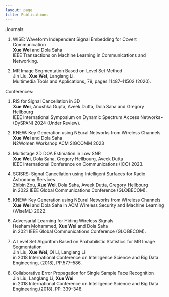 ```yaml
---
layout: page
title: Publications
---
```


<!-- ***Xue Wei*** -->
Journals:
1. WISE: Waveform Independent Signal Embedding for Covert Communication <br/>
<strong>Xue Wei</strong> and Dola Saha <br/>
IEEE Transactions on Machine Learning in Communications and Networking.

2. MR Image Segmentation Based on Level Set Method <br/>
Jin Liu, <strong>Xue Wei</strong>, Langlang Li. <br/>
Multimedia Tools and Applications, 79, pages 11487–11502 (2020).




Conferences:
1. RIS for Signal Cancellation in 3D <br/>
<strong>Xue Wei</strong>, Anushka Gupta, Aveek Dutta, Dola Saha and Gregory Hellbourg <br/>
IEEE International Symposium on Dynamic Spectrum Access Networks~(DySPAN) 2024 (Under Review).

2. KNEW: Key Generation using NEural Networks from Wireless Channels <br/>
<strong>Xue Wei</strong> and Dola Saha <br/>
N2Women Workshop ACM SIGCOMM 2023

3. Multistage 2D DOA Estimation in Low SNR <br/>
<strong>Xue Wei</strong>, Dola Saha, Gregory Hellbourg, Aveek Dutta <br/>
IEEE International Conference on Communications (ICC) 2023.

4. SCISRS: Signal Cancellation using Intelligent Surfaces for Radio Astronomy Services<br/>
Zhibin Zou, <strong>Xue Wei</strong>, Dola Saha, Aveek Dutta, Gregory Hellbourg <br/>
in 2022 IEEE Global Communications Conference (GLOBECOM).

5. KNEW: Key Generation using NEural Networks from Wireless Channels <br/>
<strong>Xue Wei</strong> and Dola Saha
in ACM Wireless Security and Machine Learning (WiseML) 2022.

6. Adversarial Learning for Hiding Wireless Signals<br/>
Hesham Mohammed, <strong>Xue Wei</strong> and Dola Saha <br/>
in 2021 IEEE Global Communications Conference (GLOBECOM).

7. A Level Set Algorithm Based on Probabilistic Statistics for MR Image Segmentation<br/>
Jin Liu, <strong>Xue Wei</strong>, Qi Li, Langlang Li <br/>
in 2018 International Conference on Intelligence Science and Big Data Engineering, (2018), PP.577–586.

8. Collaborative Error Propagation for Single Sample Face Recognition <br/>
Jin Liu, Langlang Li, <strong>Xue Wei</strong> <br/>
in 2018 International Conference on Intelligence Science and Big Data Engineering,(2018), PP. 339–348.


<!-- <strong>Xue Wei</strong> -->
<!-- <ins>Xue Wei</ins> -->

  




<!-- **Not Pure Poole** is a simple, beautiful, and powerful Jekyll theme for blogs. It is built on [Poole](https://github.com/poole/poole) and [Pure](https://purecss.io/).

For more information about Not Pure Poole, please browse the [README](https://github.com/vszhub/not-pure-poole) file. -->






